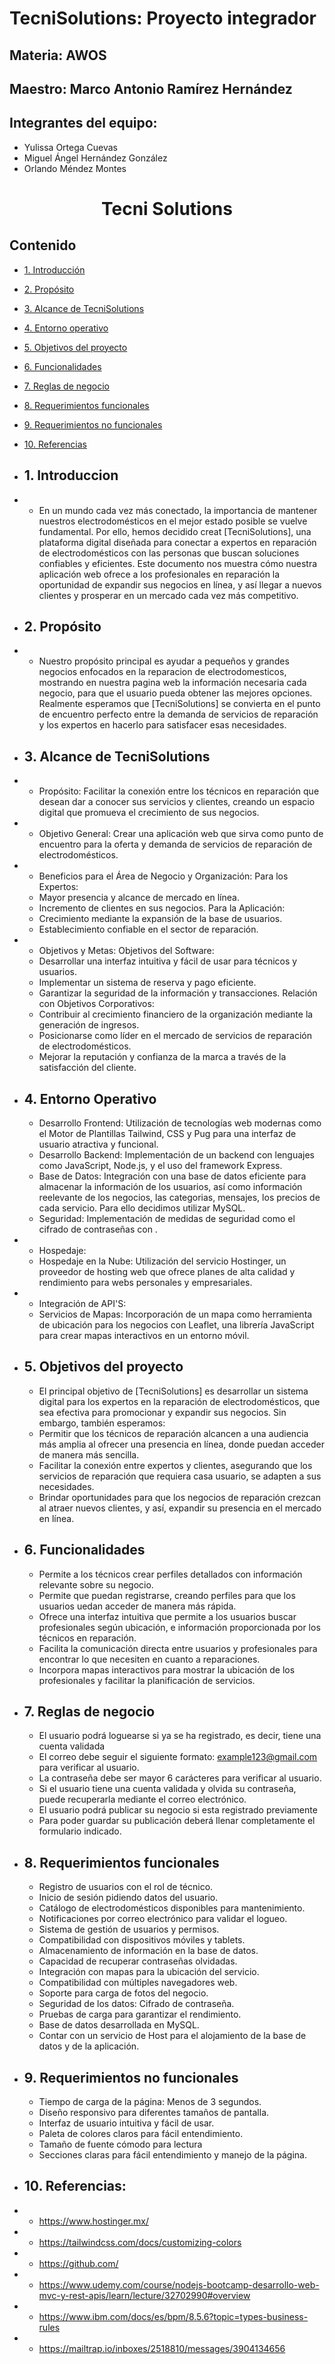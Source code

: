 ﻿# TecniSolutions: Proyecto integrador
## Materia: AWOS
## Maestro: Marco Antonio Ramírez Hernández
## Integrantes del equipo:
- Yulissa Ortega Cuevas
- Miguel Ángel Hernández González
- Orlando Méndez Montes
<h1 align="center">Tecni Solutions</h1>

## Contenido
- [1. Introducción](#1.Introducción)
- [2. Propósito](#2.Proposito)
- [3. Alcance de TecniSolutions](#3.Alcance)
- [4. Entorno operativo](#4.Entorno_Operativo)
- [5. Objetivos del proyecto](#5.Objetivos_del_proyecto)
- [6. Funcionalidades](#7.Funcionalidades)
- [7. Reglas de negocio](#Reglas)
- [8. Requerimientos funcionales](#Requerimientos_funcionales)
- [9. Requerimientos no funcionales](#Requerimientos_no_funcionales)
- [10. Referencias](#12.Referencias)

- ## 1. Introduccion
- - En un mundo cada vez más conectado, la importancia de mantener nuestros electrodomésticos en el mejor estado posible se vuelve fundamental. Por ello, hemos decidido creat [TecniSolutions], una plataforma digital diseñada para conectar a expertos en reparación de electrodomésticos con las personas que buscan soluciones confiables y eficientes. Este documento nos muestra cómo nuestra aplicación web ofrece a los profesionales en reparación la oportunidad de expandir sus negocios en línea, y así llegar a nuevos clientes y prosperar en un mercado cada vez más competitivo. 

- ## 2. Propósito
- - Nuestro propósito principal es ayudar a pequeños y grandes negocios enfocados en la reparacion de electrodomesticos, mostrando en nuestra pagina web la información necesaria cada negocio, para que el usuario pueda obtener las mejores opciones. Realmente esperamos que [TecniSolutions] se convierta en el punto de encuentro perfecto entre la demanda de servicios de reparación y los expertos en hacerlo para satisfacer esas necesidades.

- ## 3. Alcance de TecniSolutions
- - Propósito: Facilitar la conexión entre los técnicos en reparación que desean dar a conocer sus servicios y clientes, creando un espacio digital que promueva el crecimiento de sus negocios.
    
- - Objetivo General: Crear una aplicación web que sirva como punto de encuentro para la oferta y demanda de servicios de reparación de electrodomésticos.
    
- - Beneficios para el Área de Negocio y Organización:
    Para los Expertos:
  - Mayor presencia y alcance de mercado en línea.
  - Incremento de clientes en sus negocios.
    Para la Aplicación:
  - Crecimiento mediante la expansión de la base de usuarios.
  - Establecimiento confiable en el sector de reparación.
    
- - Objetivos y Metas:
    Objetivos del Software:
  - Desarrollar una interfaz intuitiva y fácil de usar para técnicos y usuarios.
  - Implementar un sistema de reserva y pago eficiente.
  - Garantizar la seguridad de la información y transacciones.
    Relación con Objetivos Corporativos:
  - Contribuir al crecimiento financiero de la organización mediante la generación de ingresos.
  - Posicionarse como líder en el mercado de servicios de reparación de electrodomésticos.
  - Mejorar la reputación y confianza de la marca a través de la satisfacción del cliente.

- ## 4. Entorno Operativo
  - Desarrollo Frontend: Utilización de tecnologías web modernas como el Motor de Plantillas Tailwind, CSS y Pug para una interfaz de usuario atractiva y funcional.
  - Desarrollo Backend: Implementación de un backend con lenguajes como JavaScript, Node.js, y el uso del framework Express.
  - Base de Datos: Integración con una base de datos eficiente para almacenar la información de los usuarios, así como información reelevante de los negocios, las categorias, mensajes, los precios de cada servicio. Para ello decidimos utilizar MySQL.
  - Seguridad: Implementación de medidas de seguridad como el cifrado de contraseñas con .
- - Hospedaje: 
  - Hospedaje en la Nube: Utilización del servicio Hostinger, un proveedor de hosting web que ofrece planes de alta calidad y rendimiento para webs personales y empresariales.
- - Integración de API'S:
  - Servicios de Mapas: Incorporación de un mapa como herramienta de ubicación para los negocios con Leaflet, una librería JavaScript para crear mapas interactivos en un entorno móvil.

- ## 5. Objetivos del proyecto
  - El principal objetivo de [TecniSolutions] es desarrollar un sistema digital para los expertos en la reparación de electrodomésticos, que sea efectiva para promocionar y expandir sus negocios.
    Sin embargo, también esperamos:
  - Permitir que los técnicos de reparación alcancen a una audiencia más amplia al ofrecer una presencia en línea, donde puedan acceder de manera más sencilla.
  - Facilitar la conexión entre expertos y clientes, asegurando que los servicios de reparación  que requiera casa usuario, se adapten a sus necesidades.
  - Brindar oportunidades para que los negocios de reparación crezcan al atraer nuevos clientes, y así, expandir su presencia en el mercado en línea.
    
- ## 6. Funcionalidades
  - Permite a los técnicos crear perfiles detallados con información relevante sobre su negocio.
  - Permite que puedan registrarse, creando perfiles para que los usuarios uedan acceder de manera más rápida.
  - Ofrece una interfaz intuitiva que permite a los usuarios buscar profesionales según ubicación, e información proporcionada por los técnicos en reparación.
  - Facilita la comunicación directa entre usuarios y profesionales para encontrar lo que necesiten en cuanto a reparaciones.
  - Incorpora mapas interactivos para mostrar la ubicación de los profesionales y facilitar la planificación de servicios.

- ## 7. Reglas de negocio
  - El usuario podrá loguearse si ya se ha registrado, es decir, tiene una cuenta validada
  - El correo debe seguir el siguiente formato: example123@gmail.com para verificar al usuario.
  - La contraseña debe ser mayor 6 carácteres para verificar al usuario.
  - Si el usuario tiene una cuenta validada y olvida su contraseña, puede recuperarla mediante el correo electrónico.
  - El usuario podrá publicar su negocio si esta registrado previamente
  - Para poder guardar su publicación deberá llenar completamente el formulario indicado.

- ## 8. Requerimientos funcionales
  - Registro de usuarios con el rol de técnico.
  - Inicio de sesión pidiendo datos del usuario.
  - Catálogo de electrodomésticos disponibles para mantenimiento.
  - Notificaciones por correo electrónico para validar el logueo.
  - Sistema de gestión de usuarios y permisos.
  - Compatibilidad con dispositivos móviles y tablets.
  - Almacenamiento de información en la base de datos.
  - Capacidad de recuperar contraseñas olvidadas.
  - Integración con mapas para la ubicación del servicio.
  - Compatibilidad con múltiples navegadores web.
  - Soporte para carga de fotos del negocio.
  - Seguridad de los datos: Cifrado de contraseña.
  - Pruebas de carga para garantizar el rendimiento.
  - Base de datos desarrollada en MySQL.
  - Contar con un servicio de Host para el alojamiento de la base de datos y de la aplicación.

- ## 9. Requerimientos no funcionales
  - Tiempo de carga de la página: Menos de 3 segundos.
  - Diseño responsivo para diferentes tamaños de pantalla.
  - Interfaz de usuario intuitiva y fácil de usar.
  - Paleta de colores claros para fácil entendimiento.
  - Tamaño de fuente cómodo para lectura
  - Secciones claras para fácil entendimiento y manejo de la página.
 
- ## 10. Referencias:
- - https://www.hostinger.mx/
- - https://tailwindcss.com/docs/customizing-colors
- - https://github.com/
- - https://www.udemy.com/course/nodejs-bootcamp-desarrollo-web-mvc-y-rest-apis/learn/lecture/32702990#overview
- - https://www.ibm.com/docs/es/bpm/8.5.6?topic=types-business-rules
- - https://mailtrap.io/inboxes/2518810/messages/3904134656
